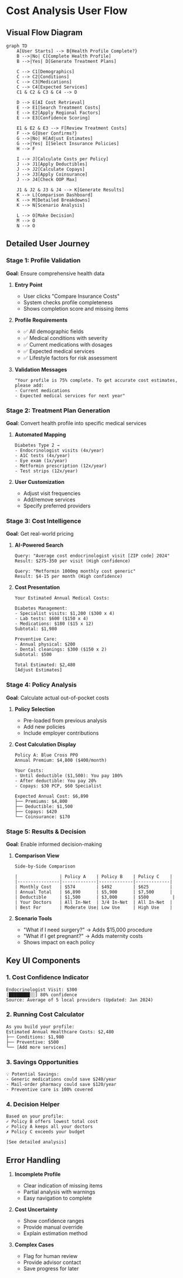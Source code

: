 # Cost Analysis User Flow

## Visual Flow Diagram

```mermaid
graph TD
    A[User Starts] --> B{Health Profile Complete?}
    B -->|No| C[Complete Health Profile]
    B -->|Yes| D[Generate Treatment Plans]
    
    C --> C1[Demographics]
    C --> C2[Conditions]
    C --> C3[Medications]
    C --> C4[Expected Services]
    C1 & C2 & C3 & C4 --> D
    
    D --> E[AI Cost Retrieval]
    E --> E1[Search Treatment Costs]
    E --> E2[Apply Regional Factors]
    E --> E3[Confidence Scoring]
    
    E1 & E2 & E3 --> F[Review Treatment Costs]
    F --> G{User Confirms?}
    G -->|No| H[Adjust Estimates]
    G -->|Yes| I[Select Insurance Policies]
    H --> F
    
    I --> J[Calculate Costs per Policy]
    J --> J1[Apply Deductibles]
    J --> J2[Calculate Copays]
    J --> J3[Apply Coinsurance]
    J --> J4[Check OOP Max]
    
    J1 & J2 & J3 & J4 --> K[Generate Results]
    K --> L[Comparison Dashboard]
    K --> M[Detailed Breakdowns]
    K --> N[Scenario Analysis]
    
    L --> O[Make Decision]
    M --> O
    N --> O
```

## Detailed User Journey

### Stage 1: Profile Validation
**Goal**: Ensure comprehensive health data

1. **Entry Point**
   - User clicks "Compare Insurance Costs"
   - System checks profile completeness
   - Shows completion score and missing items

2. **Profile Requirements**
   - ✅ All demographic fields
   - ✅ Medical conditions with severity
   - ✅ Current medications with dosages
   - ✅ Expected medical services
   - ✅ Lifestyle factors for risk assessment

3. **Validation Messages**
   ```
   "Your profile is 75% complete. To get accurate cost estimates, please add:
   - Current medications
   - Expected medical services for next year"
   ```

### Stage 2: Treatment Plan Generation
**Goal**: Convert health profile into specific medical services

1. **Automated Mapping**
   ```
   Diabetes Type 2 → 
   - Endocrinologist visits (4x/year)
   - A1C tests (4x/year)
   - Eye exam (1x/year)
   - Metformin prescription (12x/year)
   - Test strips (12x/year)
   ```

2. **User Customization**
   - Adjust visit frequencies
   - Add/remove services
   - Specify preferred providers

### Stage 3: Cost Intelligence
**Goal**: Get real-world pricing

1. **AI-Powered Search**
   ```
   Query: "Average cost endocrinologist visit [ZIP code] 2024"
   Result: $275-350 per visit (High confidence)
   
   Query: "Metformin 1000mg monthly cost generic"
   Result: $4-15 per month (High confidence)
   ```

2. **Cost Presentation**
   ```
   Your Estimated Annual Medical Costs:
   
   Diabetes Management:
   - Specialist visits: $1,200 ($300 x 4)
   - Lab tests: $600 ($150 x 4)
   - Medications: $180 ($15 x 12)
   Subtotal: $1,980
   
   Preventive Care:
   - Annual physical: $200
   - Dental cleanings: $300 ($150 x 2)
   Subtotal: $500
   
   Total Estimated: $2,480
   [Adjust Estimates]
   ```

### Stage 4: Policy Analysis
**Goal**: Calculate actual out-of-pocket costs

1. **Policy Selection**
   - Pre-loaded from previous analysis
   - Add new policies
   - Include employer contributions

2. **Cost Calculation Display**
   ```
   Policy A: Blue Cross PPO
   Annual Premium: $4,800 ($400/month)
   
   Your Costs:
   - Until deductible ($1,500): You pay 100%
   - After deductible: You pay 20%
   - Copays: $30 PCP, $60 Specialist
   
   Expected Annual Cost: $6,890
   ├── Premiums: $4,800
   ├── Deductible: $1,500
   ├── Copays: $420
   └── Coinsurance: $170
   ```

### Stage 5: Results & Decision
**Goal**: Enable informed decision-making

1. **Comparison View**
   ```
   Side-by-Side Comparison
   
   |                | Policy A    | Policy B    | Policy C    |
   |----------------|-------------|-------------|-------------|
   | Monthly Cost   | $574        | $492        | $625        |
   | Annual Total   | $6,890      | $5,900      | $7,500      |
   | Deductible     | $1,500      | $3,000      | $500         |
   | Your Doctors   | All In-Net  | 3/4 In-Net  | All In-Net  |
   | Best For       | Moderate Use| Low Use     | High Use    |
   ```

2. **Scenario Tools**
   - "What if I need surgery?" → Adds $15,000 procedure
   - "What if I get pregnant?" → Adds maternity costs
   - Shows impact on each policy

## Key UI Components

### 1. Cost Confidence Indicator
```
Endocrinologist Visit: $300
[████████░░] 80% confidence
Source: Average of 5 local providers (Updated: Jan 2024)
```

### 2. Running Cost Calculator
```
As you build your profile:
Estimated Annual Healthcare Costs: $2,480
├── Conditions: $1,980
├── Preventive: $500
└── [Add more services]
```

### 3. Savings Opportunities
```
💡 Potential Savings:
- Generic medications could save $240/year
- Mail-order pharmacy could save $120/year
- Preventive care is 100% covered
```

### 4. Decision Helper
```
Based on your profile:
✓ Policy B offers lowest total cost
✓ Policy A keeps all your doctors
✗ Policy C exceeds your budget

[See detailed analysis]
```

## Error Handling

1. **Incomplete Profile**
   - Clear indication of missing items
   - Partial analysis with warnings
   - Easy navigation to complete

2. **Cost Uncertainty**
   - Show confidence ranges
   - Provide manual override
   - Explain estimation method

3. **Complex Cases**
   - Flag for human review
   - Provide advisor contact
   - Save progress for later